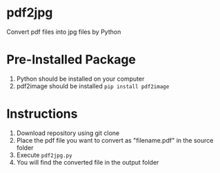 # pdf2jpg
Convert pdf files into jpg files by Python

# Pre-Installed Package
1. Python should be installed on your computer
2. pdf2image should be installed `pip install pdf2image`

# Instructions
1. Download repository using git clone
2. Place the pdf file you want to convert as "filename.pdf" in the source folder
3. Execute `pdf2jpg.py`
4. You will find the converted file in the output folder
